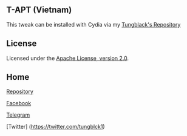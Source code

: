 ## T-APT (Vietnam)

This tweak can be installed with Cydia via my [Tungblack's Repository](http://tungblack.github.io)


## License

Licensed under the [Apache License, version 2.0](https://www.apache.org/licenses/LICENSE-2.0.html).

## Home
[Repository](http://github.com/tungblack)

[Facebook](http://facebook.com/tomkit.root)

[Telegram](http://t.me/tungblack)

[Twitter] (https://twitter.com/tungblck1)
